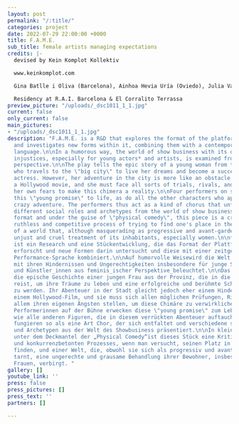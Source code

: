 ```yaml
---
layout: post
permalink: "/:title/"
categories: project
date: 2022-07-29 22:00:00 +0000
title: F.A.M.E.
sub_title: female artists managing expectations
credits: |-
  devised by Kein Komplot Kollektiv

  www.keinkomplot.com

  Gina Batlle i Oliva (Barcelona), Ainhoa Hevia Uría (Oviedo), Julia Vandehof (Vienna) and Marina Zérva (Kalamata)

  Residency at R.A.I. Barcelona & El Corralito Terrassa
preview_picture: "/uploads/_dsc1011_1_1.jpg"
current: false
only_current: false
main_pictures:
- "/uploads/_dsc1011_1_1.jpg"
description: "F.A.M.E. is a R&D that explores the format of the platform technique
  and investigates new forms within it, combining them with a contemporary performance
  language.\n\nIn a humorous way, the world of show business with its obstacles and
  injustices, especially for young actors* and artists, is examined from a feminist
  perspective.\n\nThe play tells the epic story of a young woman from the province
  who travels to the \"big city\" to live her dreams and become a successful and famous
  actress. However, her adventure in the city is more like an obstacle course than
  a Hollywood movie, and she must face all sorts of trials, rivals, and most importantly,
  her own fears to make this chimera a reality.\n\nFour performers on stage bring
  this \"young promise\" to life, as do all the other characters who appear in this
  crazy adventure. The performers thus act as a kind of chorus that unfolds and presents
  different social roles and archetypes from the world of show business.\n\nIn a small
  format and under the guise of \"physical comedy\", this piece is a critique of the
  ruthless and competitive process of trying to find one's place in the arts, and
  of a world that, although masquerading as progressive and avant-garde, hides an
  unjust and cruel treatment of its inhabitants, especially women.\n\n***\n\nF.A.M.E.
  ist ein Research und eine Stückentwicklung, die das Format der Plattform-Technik
  erforscht und neue Formen darin untersucht und diese mit einer zeitgenössischen
  Performance-Sprache kombiniert.\n\nAuf humorvolle Weisewird die Welt des Showbusiness
  mit ihren Hindernissen und Ungerechtigkeiten insbesondere für junge Schauspieler_innen
  und Künstler_innen aus feminis_ischer Perspektive_beleuchtet.\n\nDas Stück erzählt
  die epische Geschichte einer jungen Frau aus der Provinz, die in die \"große Stadt\"
  reist, um ihre Träume zu leben und eine erfolgreiche und berühmte Schauspielerin
  zu werden. Ihr Abenteuer in der Stadt gleicht jedoch eher einem Hindernislauf als
  einem Hollywood-Film, und sie muss sich allen möglichen Prüfungen, Rivalen und vor
  allem ihren eigenen Ängsten stellen, um diese Chimäre zu verwirklichen.\n\nVier
  Performerinnen auf der Bühne erwecken diese \"young promise\" zum Leben, ebenso
  wie alle anderen Figuren, die in diesem verrückten Abenteuer auftauchen. Die Darstellerinnen
  fungieren so als eine Art Chor, der sich entfaltet und verschiedene soziale Rollen
  und Archetypen aus der Welt des Showbusiness präsentiert.\n\nIn kleinem Format und
  unter dem Deckmantel der „Physical Comedy“ist dieses Stück eine Kritik des rücksichtslosen
  und konkurrenzbetonten Prozesses, wenn man versucht, seinen Platz in der Kunst zu
  finden, und einer Welt, die, obwohl sie sich als progressiv und avantgardistisch
  tarnt, eine ungerechte und grausame Behandlung ihrer Bewohner, insbesondere der
  Frauen, verbirgt. "
gallery: []
youtube_link: ''
press: false
press_pictures: []
press_text: ''
partners: []

---
```

